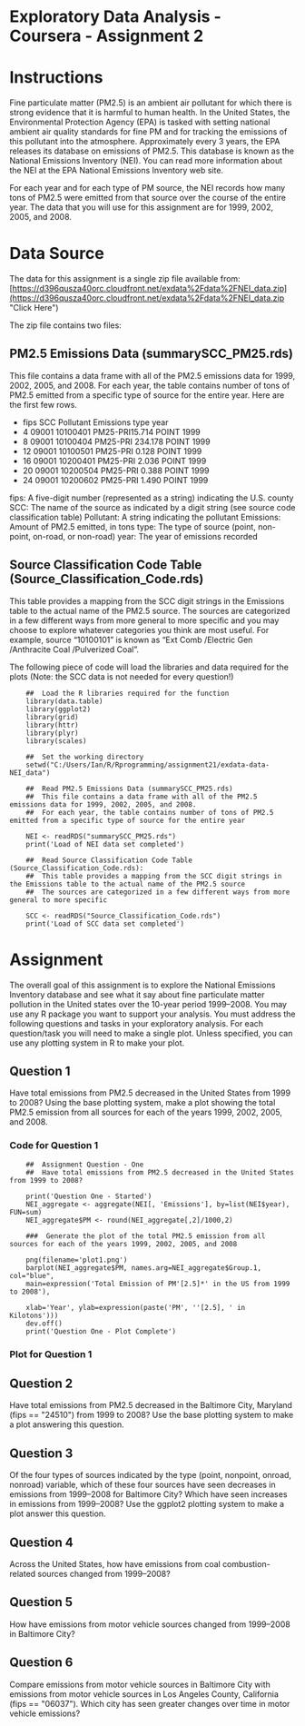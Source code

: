 # Exploratory Data Analysis - Coursera - Assignment 2 #

# Instructions #
Fine particulate matter (PM2.5) is an ambient air pollutant for which there is strong evidence that it is harmful to human health. In the United States, the Environmental Protection Agency (EPA) is tasked with setting national ambient air quality standards for fine PM and for tracking the emissions of this pollutant into the atmosphere. Approximately every 3 years, the EPA releases its database on emissions of PM2.5. This database is known as the National Emissions Inventory (NEI). You can read more information about the NEI at the EPA National Emissions Inventory web site.

For each year and for each type of PM source, the NEI records how many tons of PM2.5 were emitted from that source over the course of the entire year. The data that you will use for this assignment are for 1999, 2002, 2005, and 2008.

# Data Source  #
The data for this assignment is a single zip file available from: [https://d396qusza40orc.cloudfront.net/exdata%2Fdata%2FNEI_data.zip](https://d396qusza40orc.cloudfront.net/exdata%2Fdata%2FNEI_data.zip "Click Here")

The zip file contains two files:

## PM2.5 Emissions Data (summarySCC_PM25.rds) ##
This file contains a data frame with all of the PM2.5 emissions data for 1999, 2002, 2005, and 2008. For each year, the table contains number of tons of PM2.5 emitted from a specific type of source for the entire year. Here are the first few rows.

- fips  SCC Pollutant Emissions  type year
- 4  09001 10100401  PM25-PRI15.714 POINT 1999
- 8  09001 10100404  PM25-PRI   234.178 POINT 1999
- 12 09001 10100501  PM25-PRI 0.128 POINT 1999
- 16 09001 10200401  PM25-PRI 2.036 POINT 1999
- 20 09001 10200504  PM25-PRI 0.388 POINT 1999
- 24 09001 10200602  PM25-PRI 1.490 POINT 1999

fips: A five-digit number (represented as a string) indicating the U.S. county
SCC: The name of the source as indicated by a digit string (see source code classification table)
Pollutant: A string indicating the pollutant
Emissions: Amount of PM2.5 emitted, in tons
type: The type of source (point, non-point, on-road, or non-road)
year: The year of emissions recorded

## Source Classification Code Table (Source_Classification_Code.rds) ##
This table provides a mapping from the SCC digit strings in the Emissions table to the actual name of the PM2.5 source. The sources are categorized in a few different ways from more general to more specific and you may choose to explore whatever categories you think are most useful. For example, source “10100101” is known as “Ext Comb /Electric Gen /Anthracite Coal /Pulverized Coal”.

The following piece of code will load the libraries and data required for the plots (Note: the SCC data is not needed for every question!)
    
    	##  Load the R libraries required for the function
    	library(data.table)
    	library(ggplot2)
    	library(grid)
    	library(httr)
    	library(plyr)
    	library(scales)
    
    	##  Set the working directory
    	setwd("C:/Users/Ian/R/Rprogramming/assignment21/exdata-data-NEI_data")
    
    	##  Read PM2.5 Emissions Data (summarySCC_PM25.rds)
    	##  This file contains a data frame with all of the PM2.5 emissions data for 1999, 2002, 2005, and 2008. 
    	##  For each year, the table contains number of tons of PM2.5 emitted from a specific type of source for the entire year 
    
    	NEI <- readRDS("summarySCC_PM25.rds")
    	print('Load of NEI data set completed')
    
    	##  Read Source Classification Code Table (Source_Classification_Code.rds): 
    	##  This table provides a mapping from the SCC digit strings in the Emissions table to the actual name of the PM2.5 source
    	##  The sources are categorized in a few different ways from more general to more specific
    
    	SCC <- readRDS("Source_Classification_Code.rds")
    	print('Load of SCC data set completed')

# Assignment  #
The overall goal of this assignment is to explore the National Emissions Inventory database and see what it say about fine particulate matter pollution in the United states over the 10-year period 1999–2008. You may use any R package you want to support your analysis. You must address the following questions and tasks in your exploratory analysis. For each question/task you will need to make a single plot. Unless specified, you can use any plotting system in R to make your plot.

## Question 1 ##

Have total emissions from PM2.5 decreased in the United States from 1999 to 2008? Using the base plotting system, make a plot showing the total PM2.5 emission from all sources for each of the years 1999, 2002, 2005, and 2008.

### Code for Question 1 ###
    
    	##  Assignment Question - One
    	##  Have total emissions from PM2.5 decreased in the United States from 1999 to 2008? 
    
    	print('Question One - Started')
    	NEI_aggregate <- aggregate(NEI[, 'Emissions'], by=list(NEI$year), FUN=sum)
    	NEI_aggregate$PM <- round(NEI_aggregate[,2]/1000,2)
    
    	###  Generate the plot of the total PM2.5 emission from all sources for each of the years 1999, 2002, 2005, and 2008
    	
    	png(filename='plot1.png')
    	barplot(NEI_aggregate$PM, names.arg=NEI_aggregate$Group.1, col="blue",
      	main=expression('Total Emission of PM'[2.5]*' in the US from 1999 to 2008'),
    
      	xlab='Year', ylab=expression(paste('PM', ''[2.5], ' in Kilotons')))
    	dev.off()
    	print('Question One - Plot Complete')

### Plot for Question 1 ###


## Question 2 ##
Have total emissions from PM2.5 decreased in the Baltimore City, Maryland (fips == "24510") from 1999 to 2008? Use the base plotting system to make a plot answering this question.

## Question 3 ##
Of the four types of sources indicated by the type (point, nonpoint, onroad, nonroad) variable, which of these four sources have seen decreases in emissions from 1999–2008 for Baltimore City? Which have seen increases in emissions from 1999–2008? Use the ggplot2 plotting system to make a plot answer this question.

## Question 4 ##
Across the United States, how have emissions from coal combustion-related sources changed from 1999–2008?

## Question 5 ##
How have emissions from motor vehicle sources changed from 1999–2008 in Baltimore City?

## Question 6 ##
Compare emissions from motor vehicle sources in Baltimore City with emissions from motor vehicle sources in Los Angeles County, California (fips == "06037"). Which city has seen greater changes over time in motor vehicle emissions?